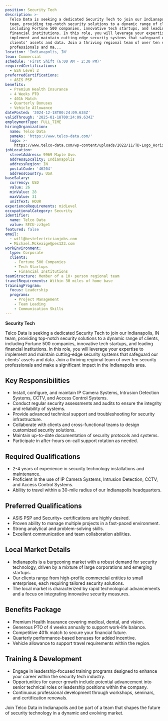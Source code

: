 ```yaml
---
position: Security Tech
description: >-
  Telco Data is seeking a dedicated Security Tech to join our Indianapolis, IN
  team, providing top-notch security solutions to a dynamic range of clients,
  including Fortune 500 companies, innovative tech startups, and leading
  financial institutions. In this role, you will leverage your expertise to
  implement and maintain cutting-edge security systems that safeguard our
  clients' assets and data. Join a thriving regional team of over ten security
  professionals and ma...
location: 'Indianapolis, IN'
team: Commercial
schedule: 'First Shift (6:00 AM - 2:30 PM)'
requiredCertifications:
  - ESA Level 2
preferredCertifications:
  - ASIS PSP
benefits:
  - Premium Health Insurance
  - 4 Weeks PTO
  - 401k Match
  - Quarterly Bonuses
  - Vehicle Allowance
datePosted: '2024-12-18T00:24:09.634Z'
validThrough: '2025-01-18T00:24:09.634Z'
employmentType: FULL_TIME
hiringOrganization:
  name: Telco Data
  sameAs: 'https://www.telco-data.com/'
  logo: >-
    https://www.telco-data.com/wp-content/uploads/2022/11/TD-Logo_Horizontal_Color.webp
jobLocation:
  streetAddress: 9969 Maple Ave.
  addressLocality: Indianapolis
  addressRegion: IN
  postalCode: '46204'
  addressCountry: USA
baseSalary:
  currency: USD
  value: 26
  minValue: 28
  maxValue: 31
  unitText: HOUR
experienceRequirements: midLevel
occupationalCategory: Security
identifier:
  name: Telco Data
  value: SECU-zz3ge1
featured: false
email:
  - will@bestelectricianjobs.com
  - Michael.Mckeaige@pes123.com
workEnvironment:
  type: Corporate
  clients:
    - Fortune 500 Companies
    - Tech Startups
    - Financial Institutions
teamStructure: Member of a 10+ person regional team
travelRequirements: Within 30 miles of home base
trainingProgram:
  focus: Leadership
  programs:
    - Project Management
    - Team Leading
    - Communication Skills
---
```


**Security Tech**

Telco Data is seeking a dedicated Security Tech to join our Indianapolis, IN team, providing top-notch security solutions to a dynamic range of clients, including Fortune 500 companies, innovative tech startups, and leading financial institutions. In this role, you will leverage your expertise to implement and maintain cutting-edge security systems that safeguard our clients' assets and data. Join a thriving regional team of over ten security professionals and make a significant impact in the Indianapolis area.

## Key Responsibilities
- Install, configure, and maintain IP Camera Systems, Intrusion Detection Systems, CCTV, and Access Control Systems.
- Conduct regular security assessments and audits to ensure the integrity and reliability of systems.
- Provide advanced technical support and troubleshooting for security infrastructure.
- Collaborate with clients and cross-functional teams to design customized security solutions.
- Maintain up-to-date documentation of security protocols and systems.
- Participate in after-hours on-call support rotation as needed.

## Required Qualifications
- 2-4 years of experience in security technology installations and maintenance.
- Proficient in the use of IP Camera Systems, Intrusion Detection, CCTV, and Access Control Systems.
- Ability to travel within a 30-mile radius of our Indianapolis headquarters.

## Preferred Qualifications
- ASIS PSP and Security+ certifications are highly desired.
- Proven ability to manage multiple projects in a fast-paced environment.
- Strong analytical and problem-solving skills.
- Excellent communication and team collaboration abilities.

## Local Market Details
- Indianapolis is a burgeoning market with a robust demand for security technology, driven by a mixture of large corporations and emerging startups.
- Our clients range from high-profile commercial entities to small enterprises, each requiring tailored security solutions.
- The local market is characterized by rapid technological advancements and a focus on integrating innovative security measures.

## Benefits Package
- Premium Health Insurance covering medical, dental, and vision.
- Generous PTO of 4 weeks annually to support work-life balance.
- Competitive 401k match to secure your financial future.
- Quarterly performance-based bonuses for added incentive.
- Vehicle allowance to support travel requirements within the region.

## Training & Development
- Engage in leadership-focused training programs designed to enhance your career within the security tech industry.
- Opportunities for career growth include potential advancement into senior technical roles or leadership positions within the company.
- Continuous professional development through workshops, seminars, and certification renewals.

Join Telco Data in Indianapolis and be part of a team that shapes the future of security technology in a dynamic and evolving market.